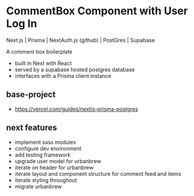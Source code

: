 # CommentBox Component with User Log In 
Next.js | Prisma | NextAuth.js (github) | PostGres | Supabase 

A comment box boilerplate 
- built in Next with React
- served by a supabase hosted postgres database 
- interfaces with a Prisma client instance

## base-project
- https://vercel.com/guides/nextjs-prisma-postgres

## next features
- implement sass modules
- configure dev environment
- add testing framework
- upgrade user model for urbanbrew
- iterate on header for urbanbrew
- iterate layout and component structure for comment feed and items
- iterate styling throughout
- migrate urbanbrew